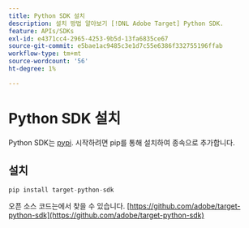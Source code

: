 ```yaml
---
title: Python SDK 설치
description: 설치 방법 알아보기 [!DNL Adobe Target] Python SDK.
feature: APIs/SDKs
exl-id: e4371cc4-2965-4253-9b5d-13fa6835ce67
source-git-commit: e5bae1ac9485c3e1d7c55e6386f332755196ffab
workflow-type: tm+mt
source-wordcount: '56'
ht-degree: 1%

---
```


# Python SDK 설치

Python SDK는 [pypi](https://pypi.org/project/target-python-sdk). 시작하려면 pip를 통해 설치하여 종속으로 추가합니다.

## 설치

```python {line-numbers="true"}
pip install target-python-sdk
```

오픈 소스 코드는에서 찾을 수 있습니다. [https://github.com/adobe/target-python-sdk](https://github.com/adobe/target-python-sdk)
